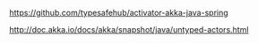 
https://github.com/typesafehub/activator-akka-java-spring

http://doc.akka.io/docs/akka/snapshot/java/untyped-actors.html
